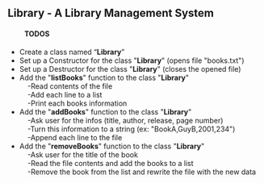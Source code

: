 ## Library - A Library Management System

#### &nbsp; &nbsp; &nbsp; &nbsp; &nbsp; **TODOS**

-   Create a class named “**Library**”
-   Set up a Constructor for the class "**Library**" (opens file "books.txt")
-   Set up a Destructor for the class "**Library**" (closes the opened file)
-   Add the "**listBooks**" function to the class "**Library**"<br>&nbsp;&nbsp;&nbsp;&nbsp;-Read contents of the file<br>&nbsp;&nbsp;&nbsp;&nbsp;-Add each line to a list<br>&nbsp;&nbsp;&nbsp;&nbsp;-Print each books information
-   Add the "**addBooks**" function to the class "**Library**"<br>&nbsp;&nbsp;&nbsp;&nbsp;-Ask user for the infos (title, author, release, page number)<br>&nbsp;&nbsp;&nbsp;&nbsp;-Turn this information to a string (ex: "BookA,GuyB,2001,234")<br>&nbsp;&nbsp;&nbsp;&nbsp;-Append each line to the file
-   Add the "**removeBooks**" function to the class "**Library**"<br>&nbsp;&nbsp;&nbsp;&nbsp;-Ask user for the title of the book<br>&nbsp;&nbsp;&nbsp;&nbsp;-Read the file contents and add the books to a list<br>&nbsp;&nbsp;&nbsp;&nbsp;-Remove the book from the list and rewrite the file with the new data
